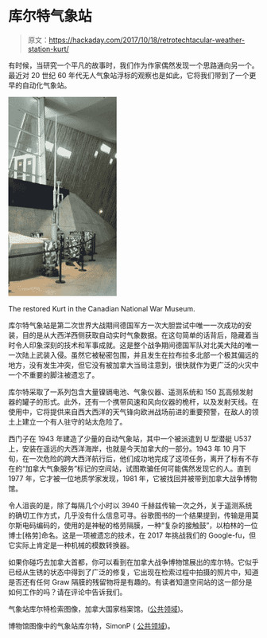 # 库尔特气象站

> 原文：<https://hackaday.com/2017/10/18/retrotechtacular-weather-station-kurt/>

有时候，当研究一个平凡的故事时，我们作为作家偶然发现一个思路通向另一个。最近对 20 世纪 60 年代无人气象站浮标的观察也是如此，它将我们带到了一个更早的自动化气象站。

[![The restored Kurt in the Canadian National War Museum.](img/7b5dd8be88b69406daac3735e5ebaf06.png)](https://hackaday.com/wp-content/uploads/2017/09/weather_station_kurt.jpg)

The restored Kurt in the Canadian National War Museum.

库尔特气象站是第二次世界大战期间德国军方一次大胆尝试中唯一一次成功的安装，目的是从大西洋西侧获取自动实时气象数据。在这句简单的话背后，隐藏着当时令人印象深刻的技术和军事成就。这是整个战争期间德国军队对北美大陆的唯一一次陆上武装入侵。虽然它被秘密包围，并且发生在拉布拉多北部一个极其偏远的地方，没有发生冲突，但它没有被加拿大当局注意到，很快就作为更广泛的火灾中一个不重要的脚注被遗忘了。

库尔特采取了一系列包含大量镍镉电池、气象仪器、遥测系统和 150 瓦高频发射器的罐子的形式。此外，还有一个携带风速和风向仪器的桅杆，以及发射天线。在使用中，它将提供来自西大西洋的天气锋向欧洲战场前进的重要预警，在敌人的领土上建立一个有人驻守的站太危险了。

西门子在 1943 年建造了少量的自动气象站，其中一个被派遣到 U 型潜艇 U537 上，安装在遥远的大西洋海岸，也就是今天加拿大的一部分。1943 年 10 月下旬，在一次危险的跨大西洋航行后，他们成功地完成了这项任务，离开了标有不存在的“加拿大气象服务”标记的空间站，试图欺骗任何可能偶然发现它的人。直到 1977 年，它才被一位地质学家发现，1981 年，它被找回并被带到加拿大战争博物馆。

令人沮丧的是，除了每隔几个小时以 3940 千赫兹传输一次之外，关于遥测系统的确切工作方式，几乎没有什么信息可寻。谷歌图书的一个结果提到，传输是用莫尔斯电码编码的，使用的是神秘的格劳隔膜，一种“复杂的接触鼓”，以柏林的一位博士[格劳]命名。这是一项被遗忘的技术，在 2017 年挑战我们的 Google-fu，但它实际上肯定是一种机械的模数转换器。

如果你碰巧去加拿大首都，你可以看到在加拿大战争博物馆展出的库尔特。它似乎已经从生锈的状态中得到了广泛的修复，它出现在检索过程中拍摄的照片中，知道是否还有任何 Graw 隔膜的残留物将是有趣的。有读者知道空间站的这一部分是如何工作的吗？请在评论中告诉我们。

气象站库尔特检索图像，加拿大国家档案馆。([公共领域](https://ww2db.com/image.php?image_id=23785))。

博物馆图像中的气象站库尔特，SimonP ( [公共领域](https://commons.wikimedia.org/wiki/File:Weather_Station_Kurt.JPG))。